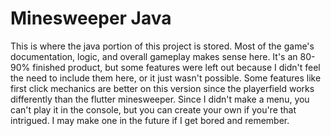 # Minesweeper Java

This is where the java portion of this project is stored. Most of the game's documentation, logic, and overall gameplay makes sense here. It's an 80-90% finished product, but some features were left out because I didn't feel the need to include them here, or it just wasn't possible. Some features like first click mechanics are better on this version since the playerfield works differently than the flutter minesweeper. Since I didn't make a menu, you can't play it in the console, but you can create your own if you're that intrigued. I may make one in the future if I get bored and remember.
